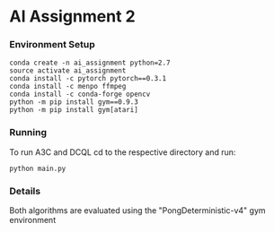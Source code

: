# AI Assignment 2

### Environment Setup
```
conda create -n ai_assignment python=2.7
source activate ai_assignment
conda install -c pytorch pytorch==0.3.1 
conda install -c menpo ffmpeg
conda install -c conda-forge opencv
python -m pip install gym==0.9.3
python -m pip install gym[atari]
```

### Running
To run A3C and DCQL cd to the respective directory and run: 
```
python main.py
```

### Details
Both algorithms are evaluated using the "PongDeterministic-v4" gym environment
